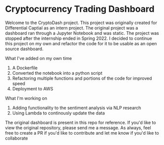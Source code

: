 # Cryptocurrency Trading Dashboard

Welcome to the CryptoDash project. This project was originally created for Differential Captial as an intern project. The original project was a dashboard ran through a Jupyter Notebook and was static. The project was stopped after the internship ended in Spring 2022. I decided to continue this project on my own and refactor the code for it to be usable as an open source dashboard. 

What I've added on my own time
1. A Dockerfile
2. Converted the notebook into a python script
3. Refactoring multiple functions and portions of the code for improved speed 
4. Deployment to AWS 

What I'm working on 
1. Adding functionality to the sentiment analysis via NLP research
2. Using Lambda to continously update the data

The original dashboard is present in this repo for reference. If you'd like to view the original repository, please send me a message. As always, feel free to create a PR if you'd like to contribute and let me know if you'd like to collaborate
